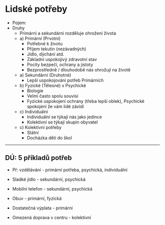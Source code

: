 # Lidské potřeby

- Pojem:
- Druhy
  - Primární a sekundární rozděluje ohrožení života
  - a) Primární (Prvotní)
    - Potřebné k životu
    - Příjem tekutin (nezávadných)
    - Jídlo, dýchání atd.
    - Základní uspokojivý zdravotní stav
    - Pocity bezpečí, ochrany a jistoty
    - Bezprostředně / dlouhodobě nás ohrožují na životě
  - a) Sekundární (Druhotné)
    - Lepší uspokojování potřeb Primárních
  - b) Fyzické (Tělesné) x Psychické
    - Biologie
    - Velmi často spolu souvisí
    - Fyzické uspokojení ochrany (třeba lepší oblek), Psychické spokojení že vám lidé závidí
  - c) Individuální
    - Individuální se týkají nás jako jedince
    - Kolektivní se týkají skupin obyvatel
  - c) Kolektivní potřeby
    - Státní
    - Docházka dětí do škol

---

## DÚ: 5 příkladů potřeb

- Př: vzdělávání - primární potřeba, psychická, individuální

- Sladké jídlo - sekundární, psychická
- Mobilní telefon - sekundární, psychická
- Obuv - primární, fyzická
- Dostatečná výplata - primární
- Omezená doprava v centru - kolektivní
